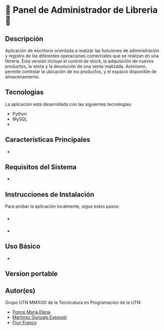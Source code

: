 # 📖 Panel de Administrador de Libreria 📖
## Descripción
Aplicación de escritorio orientada a realizar las funciones de administración y registro de las diferentes operaciones comerciales que se realizan en una librería. Esta versión incluye el control de stock, la adquisición de nuevos productos, la venta y la devolución de una venta realizada. Asimismo, permite controlar la ubicación de los productos, y el espacio disponible de almacenamiento.

## Tecnologías
La aplicación está desarrollada con las siguientes tecnologías:
- Python
- MySQL
- 

## Características Principales
- 

## Requisitos del Sistema
- 

## Instrucciones de Instalación
Para probar la aplicación localmente, sigue estos pasos:

### 
- 


### 
- 

## Uso Básico
- 



## Version portable


## Autor(es)
Grupo UTN MMXXIII de la Tecnicatura en Programación de la UTN:
- [Ponce Maria Elena](https://github.com/hechizera10)
- [Martinez Gonzalo Exequiel](https://github.com/Scravt)
- [Fiuri Franco](https://github.com/FrancoFiuri)

